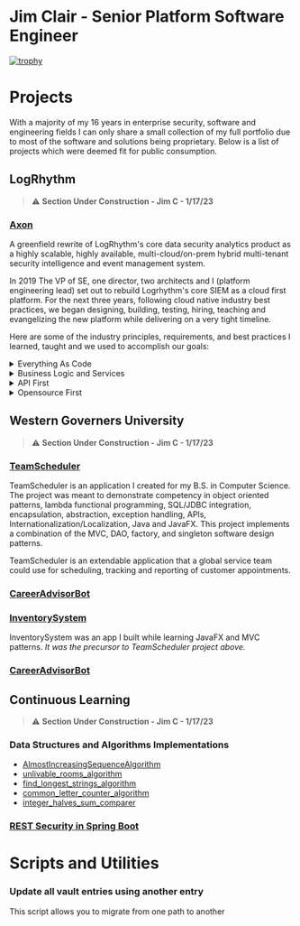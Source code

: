 
# Jim Clair - Senior Platform Software Engineer

[![trophy](https://github-profile-trophy.vercel.app/?username=ryo-ma&theme=onedark)](https://github.com/ryo-ma/github-profile-trophy)


# Projects

With a majority of my 16 years in enterprise security, software and engineering fields I can only share a small collection of my full portfolio due to most of the software and solutions being proprietary.  Below is a list of projects which were deemed fit for public consumption.

## LogRhythm

> :warning: **Section Under Construction - Jim C - 1/17/23**

### [Axon](https://logrhythm.com/products/logrhythm-axon/)

A greenfield rewrite of LogRhythm's core data security analytics product as a highly scalable, highly available, multi-cloud/on-prem hybrid multi-tenant security intelligence and event management system.

In 2019 The VP of SE, one director, two architects and I (platform engineering lead) set out to rebuild Logrhythm's core SIEM as a cloud first platform.  For the next three years, following cloud native industry best practices, we began designing, building, testing, hiring, teaching and evangelizing the new platform while delivering on a very tight timeline.

Here are some of the industry principles, requirements, and best practices I learned, taught and we used to accomplish our goals:

<details><summary>Everything As Code</summary>
<ul>
 <li>Infrastructure, pipeline, services, configuration, environments and platform.  Why? For the single source of truth, visibility, collaboration, versioning, security and auditing that a central VCS can provide.  It forces you to introduce developer tools to non-developers, which is tough but worth it in the end because it lends well to collaborating in globally distributed work force.</li>  
<li>Atomic commits = atomic versions which enables intelligent service deployments (rollforward/rollback).</li>
<li> Most VCS systems include deep integrations for CI/CD tools, i.e github actions to build a full SDLC out of parallelizable, on-demand, asynchronous workflows for continuously building, testing, scanning, releasing, deploying and promoting services.  The chosen CI/CD tool should allow for custom runtime.</li>
</ul></details>

<details><summary>Business Logic and Services</summary><ul>
<li> The platform will combine both synchronous and asynchronous architectures with a preference given to asynchronous services that can be parallelized and stateless.  Stateless svcs are much cheaper as they can easily scale on-demand and because they have no state to track, store, or recover after an unexpected issue these services are easier and cheaper to manage.  For services that require state, the details of that state like how it is stored, retrieved, and processed should be abstracted away from any other entity outside of the service's namespace.  If another entity is dependent on knowledge derived from another service's state it should go through the services API.  Isolating access all stateful service's data to an audited API we can better enforce security policies, schemas and validations around how that information will be shared and referred to while keeping other REST clients unaware of the details of how the data or algorithms functioned internal to the service.</li>
<li> The chosen language must be widely used in enterprise computing</li>
</ul></details>
  
<details><summary>API First</summary><ul>
<li> The platform should be able to receive and respond quickly to very large, apikey and fluctuating volumes of data from remote connections.  As well as support concurrent, and geographically sparse connections from users of any externally exposed APIs and UIs.  Both types of connections should be scalable, load balanced, and deployable to MOST global regions.</li>
<li> Data sent should be stored and replicated to a distributed and highly available datastore.</li>
<li> The service should be highly available starting at three 99.9's and moving to four 99.99% uptime with monitoring.</li>
</ul></details>
  
<details><summary>Opensource First</summary><ul>
<li> # TODO: complete  section</li>
</ul></details>


## Western Governers University

> :warning: **Section Under Construction - Jim C - 1/17/23**

### [TeamScheduler](https://github.com/jamesclair/TeamScheduler)
TeamScheduler is an application I created for my B.S. in Computer Science. The project was meant to demonstrate competency in object oriented patterns, lambda functional programming, SQL/JDBC integration, encapsulation, abstraction, exception handling, APIs, Internationalization/Localization, Java and JavaFX.  This project implements a combination of the MVC, DAO, factory, and singleton software design patterns.

TeamScheduler is an extendable application that a global service team could use for scheduling, tracking and reporting of customer appointments.

### [CareerAdvisorBot](https://github.com/jamesclair/CareerAdvisorBot)

### [InventorySystem](https://github.com/jamesclair/InventorySystem)
InventorySystem was an app I built while learning JavaFX and MVC patterns.  *It was the precursor to TeamScheduler project above.*

### [CareerAdvisorBot]()

## Continuous Learning

> :warning: **Section Under Construction - Jim C - 1/17/23**

### Data Structures and Algorithms Implementations

- [AlmostIncreasingSequenceAlgorithm](https://github.com/jamesclair/AlmostIncreasingSequenceAlgorithm)
- [unlivable_rooms_algorithm](https://github.com/jamesclair/unlivable_rooms_algorithm)
- [find_longest_strings_algorithm](https://github.com/jamesclair/find_longest_strings_algorithm)
- [common_letter_counter_algorithm](https://github.com/jamesclair/common_letter_counter_algorithm)
- [integer_halves_sum_comparer](https://github.com/jamesclair/integer_halves_sum_comparer)

### [REST Security in Spring Boot](https://github.com/jamesclair/user_store)

# Scripts and Utilities
  
### Update all vault entries using another entry 

This script allows you to migrate from one path to another
